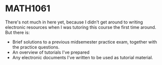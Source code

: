 # MATH1061

There's not much in here yet, because I didn't get around to writing electronic
resources when I was tutoring this course the first time around. But there is:

* Brief solutions to a previous midsemester practice exam, together with the
  practice questions.
* An overview of tutorials I've prepared
* Any electronic documents I've written to be used as tutorial material.
